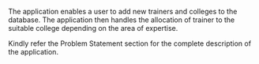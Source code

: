 The application enables a user to add new trainers and colleges to the database. The application then handles the allocation of trainer to the suitable college depending on the area of expertise.

Kindly refer the Problem Statement section for the complete description of the application.
